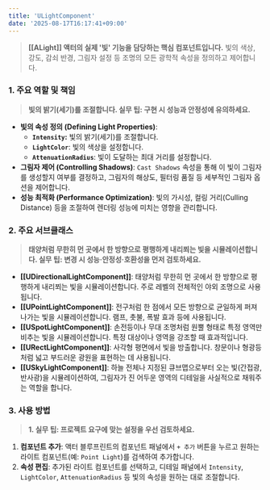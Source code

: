 ```yaml
---
title: 'ULightComponent'
date: '2025-08-17T16:17:41+09:00'
---
```

> **[[ALight]] 액터의 실제 '빛' 기능을 담당하는 핵심 컴포넌트입니다.** 빛의 색상, 강도, 감쇠 반경, 그림자 설정 등 조명의 모든 광학적 속성을 정의하고 제어합니다.

### **1. 주요 역할 및 책임**
> **빛의 밝기(세기)를 조절합니다. 실무 팁: 구현 시 성능과 안정성에 유의하세요.**
* **빛의 속성 정의 (Defining Light Properties)**:
	* **`Intensity`:**
		빛의 밝기(세기)를 조절합니다.
    * **`LightColor`**:
    	빛의 색상을 설정합니다.
    * **`AttenuationRadius`**:
    	빛이 도달하는 최대 거리를 설정합니다.
* **그림자 제어 (Controlling Shadows)**:
	`Cast Shadows` 속성을 통해 이 빛이 그림자를 생성할지 여부를 결정하고, 그림자의 해상도, 필터링 품질 등 세부적인 그림자 옵션을 제어합니다.
* **성능 최적화 (Performance Optimization)**:
	빛의 가시성, 컬링 거리(Culling Distance) 등을 조절하여 렌더링 성능에 미치는 영향을 관리합니다.

### **2. 주요 서브클래스**
> **태양처럼 무한히 먼 곳에서 한 방향으로 평행하게 내리쬐는 빛을 시뮬레이션합니다. 실무 팁: 변경 시 성능·안정성·호환성을 먼저 검토하세요.**
* **[[UDirectionalLightComponent]]**:
	태양처럼 무한히 먼 곳에서 한 방향으로 평행하게 내리쬐는 빛을 시뮬레이션합니다. 주로 레벨의 전체적인 야외 조명으로 사용됩니다.
* **[[UPointLightComponent]]**:
	전구처럼 한 점에서 모든 방향으로 균일하게 퍼져나가는 빛을 시뮬레이션합니다. 램프, 촛불, 폭발 효과 등에 사용됩니다.
* **[[USpotLightComponent]]**:
	손전등이나 무대 조명처럼 원뿔 형태로 특정 영역만 비추는 빛을 시뮬레이션합니다. 특정 대상이나 영역을 강조할 때 효과적입니다.
* **[[URectLightComponent]]**:
	사각형 평면에서 빛을 방출합니다. 창문이나 형광등처럼 넓고 부드러운 광원을 표현하는 데 사용됩니다.
* **[[USkyLightComponent]]**:
	하늘 전체나 지정된 큐브맵으로부터 오는 빛(간접광, 반사광)을 시뮬레이션하여, 그림자가 진 어두운 영역의 디테일을 사실적으로 채워주는 역할을 합니다.

### **3. 사용 방법**
> **1. 실무 팁: 프로젝트 요구에 맞는 설정을 우선 검토하세요.**
1.  **컴포넌트 추가**:
	액터 블루프린트의 컴포넌트 패널에서 `+ 추가` 버튼을 누르고 원하는 라이트 컴포넌트(예: `Point Light`)를 검색하여 추가합니다.
2.  **속성 편집**:
	추가된 라이트 컴포넌트를 선택하고, 디테일 패널에서 `Intensity`, `LightColor`, `AttenuationRadius` 등 빛의 속성을 원하는 대로 조절합니다.